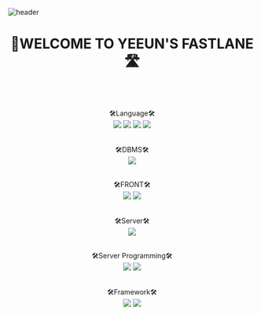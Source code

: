 ![header](https://capsule-render.vercel.app/api?type=wave&color=auto&height=300&section=header&text=👻WELCOME%20TO%20YEEUN'S%20FASTLANE🛣️&fontSize=50)



<div align="center">



  <h1>👻WELCOME TO YEEUN'S FASTLANE🛣️</h1>

  <br><br>
  
  
  
  

  🛠Language🛠️<br>
  <img src="https://img.shields.io/badge/Java-007396?style=flat-square&logo=Java&logoColor=white"/>
  <img src="https://img.shields.io/badge/HTML5-DE4B25?style=flat-square&logo=HTML5&logoColor=white"/>
  <img src="https://img.shields.io/badge/css-3594CF?style=flat-square&logo=CSS3&logoColor=white"/>
  <img src="https://img.shields.io/badge/JavaScript-F0D933?style=flat-square&logo=JavaScript&logoColor=white"/><br><br>
  
  🛠️DBMS🛠️ <br>
  <img src="https://img.shields.io/badge/Oracle-d50000?style=flat-square&logo=Oracle&logoColor=white"/><br><br>
  
  
  🛠️FRONT🛠️ <br>
  <img src="https://img.shields.io/badge/jQuery-1e88e5?style=flat-square&logo=jQuery&logoColor=white"/>
  <img src="https://img.shields.io/badge/Bootstrap-AB47BC?style=flat-square&logo=Bootstrap&logoColor=white"/><br><br>
  
  
  🛠️Server🛠️<br>
  <img src="https://img.shields.io/badge/Apache Tomcat-ffc400?style=flat-square&logo=Apache Tomcat&logoColor=white"/> <br><br>

  
  🛠️Server Programming🛠️<br>
  <img src="https://img.shields.io/badge/JSP/Servlet-43a047?style=flat-square&logo=Java&logoColor=white"/> 
  <img src="https://img.shields.io/badge/AJAX-2196f3?style=flat-square&logo=AJAX&logoColor=white"/><br><br>
  
  🛠️Framework🛠️<br>
  <img src="https://img.shields.io/badge/Spring-6AAD3D?style=flat-square&logo=Spring&logoColor=white"/>
  <img src="https://img.shields.io/badge/MyBatis-c51162?style=flat-square&logo=MyBatis&logoColor=white"/>   <br><br>

  

  
  
  
</div>
